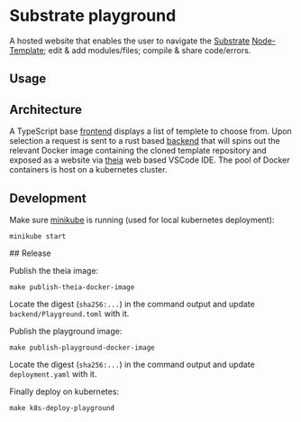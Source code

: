 # Substrate playground

A hosted website that enables the user to navigate the [Substrate](https://github.com/paritytech/substrate) [Node-Template](https://github.com/paritytech/substrate/tree/master/node-template); edit & add modules/files; compile & share code/errors.

## Usage


## Architecture

A TypeScript base [frontend](/frontend) displays a list of templete to choose from. Upon selection a request is sent to a rust based [backend](/backend) that will spins out the relevant Docker image containing the cloned template repository and exposed as a website via [theia](https://www.theia-ide.org/) web based VSCode IDE. The pool of Docker containers is host on a kubernetes cluster. 

## Development

Make sure [minikube](https://minikube.sigs.k8s.io/) is running (used for local kubernetes deployment):

```
minikube start
```

## Release

Publish the theia image:

```
make publish-theia-docker-image
```

Locate the digest (`sha256:...`) in the command output and update `backend/Playground.toml` with it.

Publish the playground image:

```
make publish-playground-docker-image
```

Locate the digest (`sha256:...`) in the command output and update `deployment.yaml` with it.

Finally deploy on kubernetes:

```
make k8s-deploy-playground
```